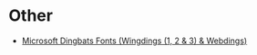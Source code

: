 <!--
# North American Indigenous Languages
## Yuki-Wappo
- [Yuki]()
- [Wappo]()
## Iroquois (Haudenosaunee)
- [Oneida]() <!--Sort out and then make public-->
<!--
# European
## Ireland
- [Shelta (Cant, Gammon)](Languages/Shelta.md)
# Sign Languages
- [Japanese Sign Language (JSL)](Languages/Sign-Langauge/Japanese-Sign-Langauge.md)
# Constructed
- [toki pona](Languages/Constructed/toki-pona.md)
- [Esperanto](Languages/Constructed/Esperanto.md)
- [Wenja](Languages/Constructed/Wenja.md)
-->

# Other

- [Microsoft Dingbats Fonts (Wingdings (1, 2 & 3) & Webdings)](languages/other/wingdings.md) <!-- 1. Finish Page 2. Anki Deck-->
<!--
- [Morse Code]()
- [NATO Phonetic Alphabet]()
- [Standard Galactic/Minecraft Enchantment Table Alphabet]()
- [Pig Latin]()
## Ciphers

- [A1Z26]()
-->
